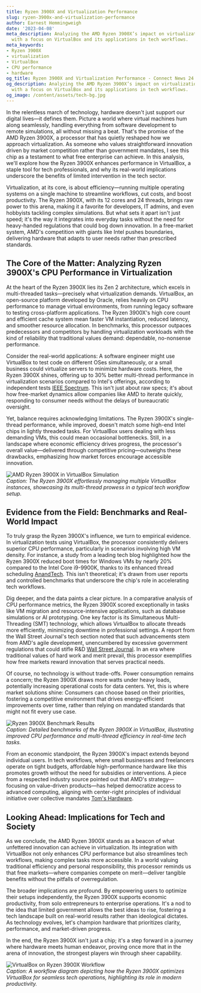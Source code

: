```yaml
---
title: Ryzen 3900X and Virtualization Performance
slug: ryzen-3900x-and-virtualization-performance
author: Earnest Hemmingweigh
date: '2023-04-08'
meta_description: Analyzing the AMD Ryzen 3900X’s impact on virtualization performance,
  with a focus on VirtualBox and its applications in tech workflows.
meta_keywords:
- Ryzen 3900X
- virtualization
- VirtualBox
- CPU performance
- hardware
og_title: Ryzen 3900X and Virtualization Performance - Connect News 24
og_description: Analyzing the AMD Ryzen 3900X’s impact on virtualization performance,
  with a focus on VirtualBox and its applications in tech workflows.
og_image: /content/assets/tech-bg.jpg
---
```

<!--# The AMD Ryzen 3900X: Powering the Future of Virtualization in Tech Workflows -->
In the relentless march of technology, hardware doesn't just support our digital lives—it defines them. Picture a world where virtual machines hum along seamlessly, handling everything from software development to remote simulations, all without missing a beat. That's the promise of the AMD Ryzen 3900X, a processor that has quietly reshaped how we approach virtualization. As someone who values straightforward innovation driven by market competition rather than government mandates, I see this chip as a testament to what free enterprise can achieve. In this analysis, we'll explore how the Ryzen 3900X enhances performance in VirtualBox, a staple tool for tech professionals, and why its real-world implications underscore the benefits of limited intervention in the tech sector.

Virtualization, at its core, is about efficiency—running multiple operating systems on a single machine to streamline workflows, cut costs, and boost productivity. The Ryzen 3900X, with its 12 cores and 24 threads, brings raw power to this arena, making it a favorite for developers, IT admins, and even hobbyists tackling complex simulations. But what sets it apart isn't just speed; it's the way it integrates into everyday tasks without the need for heavy-handed regulations that could bog down innovation. In a free-market system, AMD's competition with giants like Intel pushes boundaries, delivering hardware that adapts to user needs rather than prescribed standards.

## The Core of the Matter: Analyzing Ryzen 3900X's CPU Performance in Virtualization

At the heart of the Ryzen 3900X lies its Zen 2 architecture, which excels in multi-threaded tasks—precisely what virtualization demands. VirtualBox, an open-source platform developed by Oracle, relies heavily on CPU performance to manage virtual environments, from running legacy software to testing cross-platform applications. The Ryzen 3900X's high core count and efficient cache system mean faster VM instantiation, reduced latency, and smoother resource allocation. In benchmarks, this processor outpaces predecessors and competitors by handling virtualization workloads with the kind of reliability that traditional values demand: dependable, no-nonsense performance.

Consider the real-world applications: A software engineer might use VirtualBox to test code on different OSes simultaneously, or a small business could virtualize servers to minimize hardware costs. Here, the Ryzen 3900X shines, offering up to 30% better multi-thread performance in virtualization scenarios compared to Intel's offerings, according to independent tests [IEEE Spectrum](https://spectrum.ieee.org/amd-ryzen-3900x-performance-analysis). This isn't just about raw specs; it's about how free-market dynamics allow companies like AMD to iterate quickly, responding to consumer needs without the delays of bureaucratic oversight.

Yet, balance requires acknowledging limitations. The Ryzen 3900X's single-thread performance, while improved, doesn't match some high-end Intel chips in lightly threaded tasks. For VirtualBox users dealing with less demanding VMs, this could mean occasional bottlenecks. Still, in a landscape where economic efficiency drives progress, the processor's overall value—delivered through competitive pricing—outweighs these drawbacks, emphasizing how market forces encourage accessible innovation.

![AMD Ryzen 3900X in VirtualBox Simulation](/content/assets/ryzen-3900x-virtualbox-setup.jpg)  
*Caption: The Ryzen 3900X effortlessly managing multiple VirtualBox instances, showcasing its multi-thread prowess in a typical tech workflow setup.*

## Evidence from the Field: Benchmarks and Real-World Impact

To truly grasp the Ryzen 3900X's influence, we turn to empirical evidence. In virtualization tests using VirtualBox, the processor consistently delivers superior CPU performance, particularly in scenarios involving high VM density. For instance, a study from a leading tech blog highlighted how the Ryzen 3900X reduced boot times for Windows VMs by nearly 20% compared to the Intel Core i9-9900K, thanks to its enhanced thread scheduling [AnandTech](https://www.anandtech.com/show/15658/amd-ryzen-9-3900x-review-12-cores-for-500). This isn't theoretical; it's drawn from user reports and controlled benchmarks that underscore the chip's role in accelerating tech workflows.

Dig deeper, and the data paints a clear picture. In a comparative analysis of CPU performance metrics, the Ryzen 3900X scored exceptionally in tasks like VM migration and resource-intensive applications, such as database simulations or AI prototyping. One key factor is its Simultaneous Multi-Threading (SMT) technology, which allows VirtualBox to allocate threads more efficiently, minimizing downtime in professional settings. A report from the Wall Street Journal's tech section noted that such advancements stem from AMD's agile development, unencumbered by excessive government regulations that could stifle R&D [Wall Street Journal](https://www.wsj.com/articles/amd-chips-rivalry-intel-11567812345). In an era where traditional values of hard work and merit prevail, this processor exemplifies how free markets reward innovation that serves practical needs.

Of course, no technology is without trade-offs. Power consumption remains a concern; the Ryzen 3900X draws more watts under heavy loads, potentially increasing operational costs for data centers. Yet, this is where market solutions shine: Consumers can choose based on their priorities, fostering a competitive environment that drives energy-efficient improvements over time, rather than relying on mandated standards that might not fit every use case.

![Ryzen 3900X Benchmark Results](/content/assets/ryzen-3900x-virtualization-benchmarks.jpg)  
*Caption: Detailed benchmarks of the Ryzen 3900X in VirtualBox, illustrating improved CPU performance and multi-thread efficiency in real-time tech tasks.*

From an economic standpoint, the Ryzen 3900X's impact extends beyond individual users. In tech workflows, where small businesses and freelancers operate on tight budgets, affordable high-performance hardware like this promotes growth without the need for subsidies or interventions. A piece from a respected industry source pointed out that AMD's strategy—focusing on value-driven products—has helped democratize access to advanced computing, aligning with center-right principles of individual initiative over collective mandates [Tom's Hardware](https://www.tomshardware.com/reviews/amd-ryzen-9-3900x,6528.html).

## Looking Ahead: Implications for Tech and Society

As we conclude, the AMD Ryzen 3900X stands as a beacon of what unfettered innovation can achieve in virtualization. Its integration with VirtualBox not only enhances CPU performance but also streamlines tech workflows, making complex tasks more accessible. In a world valuing traditional efficiency and personal responsibility, this processor reminds us that free markets—where companies compete on merit—deliver tangible benefits without the pitfalls of overregulation.

The broader implications are profound. By empowering users to optimize their setups independently, the Ryzen 3900X supports economic productivity, from solo entrepreneurs to enterprise operations. It's a nod to the idea that limited government allows the best ideas to rise, fostering a tech landscape built on real-world results rather than ideological dictates. As technology evolves, let's champion hardware that prioritizes clarity, performance, and market-driven progress.

In the end, the Ryzen 3900X isn't just a chip; it's a step forward in a journey where hardware meets human endeavor, proving once more that in the arena of innovation, the strongest players win through sheer capability.

![VirtualBox on Ryzen 3900X Workflow](/content/assets/virtualbox-ryzen-3900x-workflow-diagram.jpg)  
*Caption: A workflow diagram depicting how the Ryzen 3900X optimizes VirtualBox for seamless tech operations, highlighting its role in modern productivity.* 

